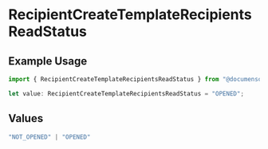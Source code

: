 # RecipientCreateTemplateRecipientsReadStatus

## Example Usage

```typescript
import { RecipientCreateTemplateRecipientsReadStatus } from "@documenso/sdk-typescript/models/operations";

let value: RecipientCreateTemplateRecipientsReadStatus = "OPENED";
```

## Values

```typescript
"NOT_OPENED" | "OPENED"
```